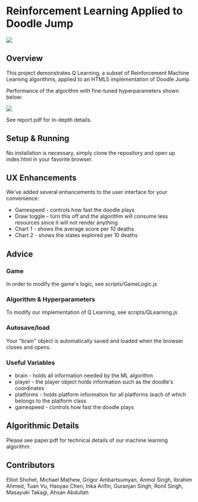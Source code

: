 # Reinforcement Learning Applied to Doodle Jump

<img src="https://raw.githubusercontent.com/eshohet/doodle-jump-machine-learning/master/report/dj.png" />


## Overview

This project demonstrates Q Learning, a subset of Reinforcement Machine Learning algorithms, applied to an HTML5 implementation of Doodle Jump.

Performance of the algorithm with fine-tuned hyperparameters shown below:

<img src="https://raw.githubusercontent.com/eshohet/doodle-jump-machine-learning/master/report/x8_y2_rate1.png" />

See report.pdf for in-depth details.


## Setup & Running
No installation is necessary, simply clone the repository and open up index.html in your favorite browser.


## UX Enhancements

We've added several enhancements to the user interface for your convenience.

* Gamespeed - controls how fast the doodle plays
* Draw toggle - turn this off and the algorithm will consume less resources since it will not render anything
* Chart 1 - shows the average score per 10 deaths
* Chart 2 - shows the states explored per 10 deaths

## Advice

### Game
In order to modify the game's logic, see scripts/GameLogic.js

### Algorithm & Hyperparameters
To modify our implementation of Q Learning, see scripts/QLearning.js

### Autosave/load
Your "brain" object is automatically saved and loaded when the browser closes and opens.

### Useful Variables

* brain - holds all information needed by the ML algorithm
* player - the player object holds information such as the doodle's coordinates
* platforms  - holds platform information for all platforms (each of which belongs to the platform class
 * gamespeed - controls how fast the doodle plays

## Algorithmic Details

Please see paper.pdf for technical details of our machine learning algorithm.

## Contributors
Elliot Shohet, Michael Mathew, Grigor Ambartsumyan, Anmol Singh, Ibrahim Ahmed, Tuan Vu, Haoyao Chen, Inka Arifin, Guranjan Singh, Ronil Singh, Masayuki Takagi, Ahsan Abdullah
